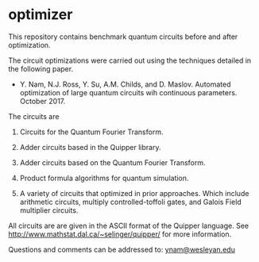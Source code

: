 # optimizer

This repository contains benchmark quantum circuits before and after
optimization.

The circuit optimizations were carried out using the techniques
detailed in the following paper.

* Y. Nam, N.J. Ross, Y. Su, A.M. Childs, and D. Maslov. Automated
  optimization of large quantum circuits wih continuous
  parameters. October 2017.

The circuits are

1. Circuits for the Quantum Fourier Transform.

2. Adder circuits based in the Quipper library.

3. Adder circuits based on the Quantum Fourier Transform.

4. Product formula algorithms for quantum simulation.

5. A variety of circuits that optimized in prior approaches. Which
include arithmetic circuits, multiply controlled-toffoli gates, and
Galois Field multiplier circuits.

All circuits are are given in the ASCII format of the Quipper
language. See http://www.mathstat.dal.ca/~selinger/quipper/ for more
information.

Questions and comments can be addressed to: ynam@wesleyan.edu